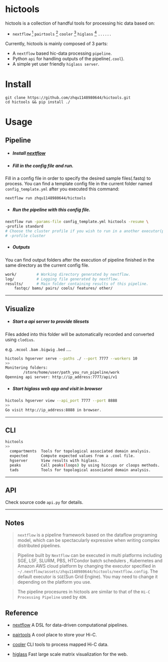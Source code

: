 # hictools

hictools is a collection of handful tools for processing hic data based on:

- `nextflow` [<sup>1</sup>](#1) `pairtools` [<sup>2</sup>](#2) `cooler` [<sup>3</sup>](#3) `higlass` [<sup>4</sup>](#4) `......`

Currently, hictools is mainly composed of 3 parts:

- A `nextflow` based hic-data processing `pipeline`.
- Python `api` for handling outputs of the pipeline(`.cool`).
- A simple yet user friendly `higlass server`.


# Install

```
git clone https://github.com/zhqu1148980644/hictools.git
cd hictools && pip install ./
```

# Usage

## Pipeline


- ##### **Install** [nextflow](https://www.nextflow.io/)
- #####  Fill in the config file and run.

 Fill in a config file in order to  specify the desired sample files(.fastq) to process.
You can find a template config file in the current folder named `config_template.yml` after you executed this command:

```bash
nextflow run zhqu1148980644/hictools
```

- ##### Run the pipeline with this config file.

```bash
nextflow run -params-file config_template.yml hictools -resume \
-profile standard
# Choose the cluster profile if you wish to run in a another executor(platform) by using:
# -profile cluster
```
 
- ##### Outputs

You can find output folders after the execution of pipeline finished in the same directory as the current config file.

```bash
work/         # Working directory generated by nextflow.
log/          # Logging file generated by nextflow.
results/      # Main folder containing results of this pipeline.
    fastqc/ bams/ pairs/ cools/ features/ other/
```

***

## Visualize

- ##### Start a api server to provide tilesets

Files added into this folder will be automatically recorded and converted using `clodius`.

e.g. `.mcool` `.bam` `.bigwig` `.bed` ....

```bash
hictools hgserver serve --paths ./ --port 7777 --workers 10
>>
Monitering folders:
        /store/home/user/path_you_run_pipeline/work
Openning api server: http://ip_address:7777/api/v1
```

- ##### Start higlass web app and visit in browser

```bash
hictools hgserver view --api_port 7777 --port 8888
>>
Go visit http://ip_address:8888 in browser.
```

***

## CLI

```bash
hictools
>>
  compartments  Tools for topological associated domain analysis.
  expected      Compute expected values from a .cool file.
  hgserver      View results with higlass.
  peaks         Call peaks(loops) by using hiccups or cloops methods.
  tads          Tools for topological associated domain analysis.
```

***

## API

Check source code `api.py` for details.

---

## Notes

> `nextflow` is a pipeline framework based on the dataflow programing model, which can be spectacularly expressive when writing complex distributed pipelines.

> Pipeline built by `Nextflow` can be executed in multi platforms including SGE, LSF, SLURM, PBS, HTCondor batch schedulers , Kubernetes and Amazon AWS cloud platform by changing the executor specified in `~/.nextflow/assets/zhqu1148980644/hictools/nextflow.config`. The default executor is `SGE`(Sun Grid Engine). You may need to change it depending on the platform you use.

> The pipeline procesures in hictools are similar to that of the `Hi-C Processing Pipeline` used by `4DN`.

 ## Reference

- [nextflow](https://github.com/nextflow-io/nextflow "nextflow") A DSL for data-driven computational pipelines. <a class="anchor" id="1"></a>

- [pairtools](https://github.com/mirnylab/cooler "pairtools") A cool place to store your Hi-C. <a class="anchor" id="2"></a>

- [cooler](https://github.com/mirnylab/pairtools "cooler") CLI tools to process mapped Hi-C data. <a class="anchor" id="3"></a>

- [higlass](https://github.com/higlass/higlass "higlass") Fast large scale matrix visualization for the web. <a class="anchor" id="4"></a>
